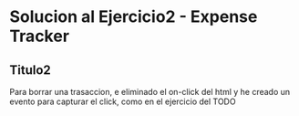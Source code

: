 # Solucion al Ejercicio2 - Expense Tracker

## Titulo2



Para borrar una trasaccion, e eliminado el on-click del html y he creado un evento para
capturar el click, como en el ejercicio del TODO

